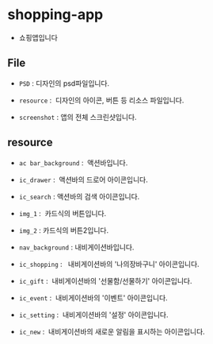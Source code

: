 # shopping-app

* 쇼핑앱입니다

 ## File
 
 * `PSD` : 디자인의 psd파일입니다.
 
 * `resource` :  디자인의 아이콘, 버튼 등 리소스 파일입니다.
 
 * `screenshot` : 앱의 전체 스크린샷입니다.
 

 ## resource
 
 * `ac bar_background` :  액션바입니다.
 
 * `ic_drawer` :  액션바의 드로어 아이콘입니다.
 
 * `ic_search` :  액션바의 검색 아이콘입니다.
 
 * `img_1` :  카드식의 버튼입니다.
 
 * `img_2` :  카드식의 버튼2입니다.
 
 * `nav_background` : 내비게이션바입니다.
 
 * `ic_shopping` :   내비게이션바의 '나의장바구니' 아이콘입니다.
 
 * `ic_gift` :  내비게이션바의 '선물함/선물하기' 아이콘입니다.
 
 * `ic_event` :  내비게이션바의 '이벤트' 아이콘입니다.
 
 * `ic_setting` :  내비게이션바의 '설정' 아이콘입니다.
 
 * `ic_new` :  내비게이션바의 새로운 알림을 표시하는 아이콘입니다.
 

